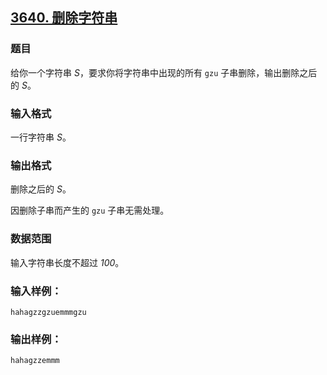 ## [3640. 删除字符串](https://www.acwing.com/problem/content/3643/)

### 题目

给你一个字符串 *S*，要求你将字符串中出现的所有 `gzu` 子串删除，输出删除之后的 *S*。

### 输入格式

一行字符串 *S*。

### 输出格式

删除之后的 *S*。

因删除子串而产生的 `gzu` 子串无需处理。

### 数据范围

输入字符串长度不超过 *100*。

### 输入样例：

```
hahagzzgzuemmmgzu
```

### 输出样例：

```
hahagzzemmm
```
